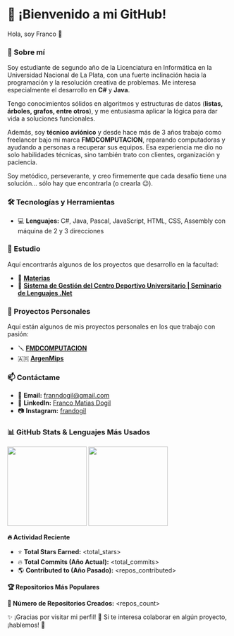 # 🚀 ¡Bienvenido a mi GitHub!

Hola, soy Franco 👋  

### 📌 Sobre mí  

Soy estudiante de segundo año de la Licenciatura en Informática en la Universidad Nacional de La Plata, con una fuerte inclinación hacia la programación y la resolución creativa de problemas. Me interesa especialmente el desarrollo en **C#** y **Java**.  

Tengo conocimientos sólidos en algoritmos y estructuras de datos (**listas, árboles, grafos, entre otros**), y me entusiasma aplicar la lógica para dar vida a soluciones funcionales.  

Además, soy **técnico aviónico** y desde hace más de 3 años trabajo como freelancer bajo mi marca **FMDCOMPUTACION**, reparando computadoras y ayudando a personas a recuperar sus equipos. Esa experiencia me dio no solo habilidades técnicas, sino también trato con clientes, organización y paciencia.  

Soy metódico, perseverante, y creo firmemente que cada desafío tiene una solución... sólo hay que encontrarla (o crearla 😉).  

### 🛠️ Tecnologías y Herramientas  
- 💻 **Lenguajes:** C#, Java, Pascal, JavaScript, HTML, CSS, Assembly con máquina de 2 y 3 direcciones

### 🏫 Estudio
Aquí encontrarás algunos de los proyectos que desarrollo en la facultad:  

- 📘 **[Materias](https://github.com/franndogil/unlp-info-materias)**
- 🚀 **[Sistema de Gestión del Centro Deportivo Universitario | Seminario de Lenguajes .Net](https://github.com/juampiconejera/CentroEventos)**

### 🌟 Proyectos Personales  
Aquí están algunos de mis proyectos personales en los que trabajo con pasión:  

- 🪛 **[FMDCOMPUTACION](https://www.instagram.com/fmdcomputacion/)**
- 🇦🇷 **[ArgenMips](https://github.com/franndogil/ArgenMips-Lenguaje-Ensamblador)**

### 📫 Contáctame  
- 📧 **Email:** franndogil@gmail.com
- 💼 **LinkedIn:** [Franco Matias Dogil](https://www.linkedin.com/in/francomatiasdogil/)  
- 📷 **Instagram:** [frandogil](https://www.instagram.com/frandogil)

### 📊 GitHub Stats & Lenguajes Más Usados

<p>
  <img src="https://github-readme-stats.vercel.app/api?username=franndogil&show_icons=true&theme=radical" height="180"/>
  <img src="https://github-readme-stats.vercel.app/api/top-langs/?username=franndogil&layout=compact&theme=radical" height="180"/>
</p>

**🔥 Actividad Reciente**
- ⭐ **Total Stars Earned:**  <total_stars>
- 🔥 **Total Commits (Año Actual):**  <total_commits>
- 🌎 **Contributed to (Año Pasado):**  <repos_contributed>

**🏆 Repositorios Más Populares**
<mostrar lista de repositorios populares con enlaces>

**📂 Número de Repositorios Creados:** <repos_count>

✨ ¡Gracias por visitar mi perfil! 🌟 Si te interesa colaborar en algún proyecto, ¡hablemos! 🚀  
